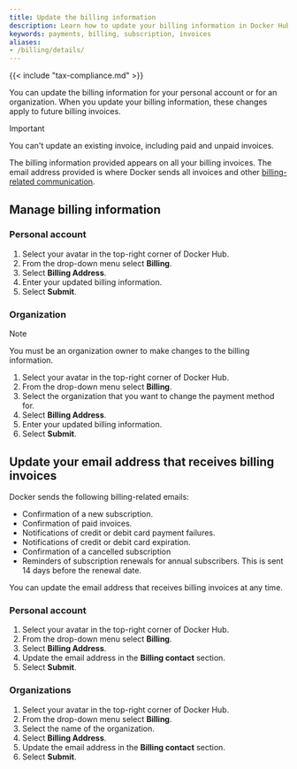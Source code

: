 ```yaml
---
title: Update the billing information
description: Learn how to update your billing information in Docker Hub
keywords: payments, billing, subscription, invoices
aliases:
- /billing/details/
---
```


{{< include "tax-compliance.md" >}}

You can update the billing information for your personal account or for an organization. When you update your billing information, these changes apply to future billing invoices.

> [!IMPORTANT]
>
> You can't update an existing invoice, including paid and unpaid invoices.

The billing information provided appears on all your billing invoices. The email address provided is where Docker sends all invoices and other [billing-related communication](#update-your-email-address-that-receives-billing-invoices).

## Manage billing information

### Personal account

1. Select your avatar in the top-right corner of Docker Hub.
2. From the drop-down menu select **Billing**.
3. Select **Billing Address**.
4. Enter your updated billing information.
5. Select **Submit**.

### Organization

> [!NOTE]
>
> You must be an organization owner to make changes to the billing information.

1. Select your avatar in the top-right corner of Docker Hub.
2. From the drop-down menu select **Billing**.
3. Select the organization that you want to change the payment method for.
4. Select **Billing Address**.
5. Enter your updated billing information.
6. Select **Submit**.

## Update your email address that receives billing invoices

Docker sends the following billing-related emails:

- Confirmation of a new subscription.
- Confirmation of paid invoices.
- Notifications of credit or debit card payment failures.
- Notifications of credit or debit card expiration.
- Confirmation of a cancelled subscription
- Reminders of subscription renewals for annual subscribers. This is sent 14 days before the renewal date.

You can update the email address that receives billing invoices at any time.

### Personal account

1. Select your avatar in the top-right corner of Docker Hub.
2. From the drop-down menu select **Billing**.
3. Select **Billing Address**.
4. Update the email address in the **Billing contact** section.
5. Select **Submit**.

### Organizations

1. Select your avatar in the top-right corner of Docker Hub.
2. From the drop-down menu select **Billing**.
3. Select the name of the organization.
4. Select **Billing Address**.
5. Update the email address in the **Billing contact** section.
6. Select **Submit**.

